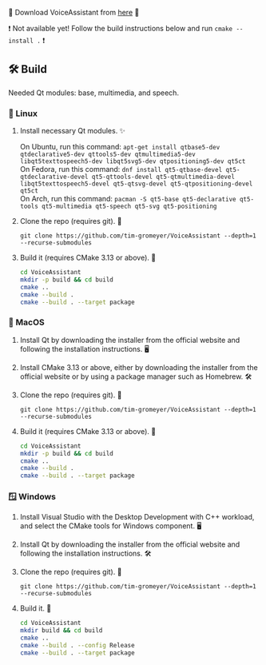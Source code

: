 
🔗 Download VoiceAssistant from [here](https://github.com/tim-gromeyer/VoiceAssistant/releases/latest) 🔗

❗️ Not available yet! Follow the build instructions below and run `cmake --install .` ❗️

## 🛠️ Build

Needed Qt modules: base, multimedia, and speech.

### 🐧 Linux

1. Install necessary Qt modules. ✨

   On Ubuntu, run this command: `apt-get install qtbase5-dev qtdeclarative5-dev qttools5-dev qtmultimedia5-dev libqt5texttospeech5-dev libqt5svg5-dev qtpositioning5-dev qt5ct`  
   On Fedora, run this command: `dnf install qt5-qtbase-devel qt5-qtdeclarative-devel qt5-qttools-devel qt5-qtmultimedia-devel libqt5texttospeech5-devel qt5-qtsvg-devel qt5-qtpositioning-devel qt5ct`  
   On Arch, run this command: `pacman -S qt5-base qt5-declarative qt5-tools qt5-multimedia qt5-speech qt5-svg qt5-positioning`

2. Clone the repo (requires git). 📂

   ```
   git clone https://github.com/tim-gromeyer/VoiceAssistant --depth=1 --recurse-submodules
   ```

3. Build it (requires CMake 3.13 or above). 🔨

   ```bash
   cd VoiceAssistant
   mkdir -p build && cd build
   cmake ..
   cmake --build .
   cmake --build . --target package
   ```

### 🍎 MacOS

1. Install Qt by downloading the installer from the official website and following the installation instructions. 🖥️

2. Install CMake 3.13 or above, either by downloading the installer from the official website or by using a package manager such as Homebrew. 🛠️

3. Clone the repo (requires git). 📂

   ```
   git clone https://github.com/tim-gromeyer/VoiceAssistant --depth=1 --recurse-submodules
   ```

4. Build it (requires CMake 3.13 or above). 🔨

   ```bash
   cd VoiceAssistant
   mkdir -p build && cd build
   cmake ..
   cmake --build .
   cmake --build . --target package
   ```

### 🪟 Windows

1. Install Visual Studio with the Desktop Development with C++ workload, and select the CMake tools for Windows component. 🖥️

2. Install Qt by downloading the installer from the official website and following the installation instructions. 🛠️

3. Clone the repo (requires git). 📂

   ```
   git clone https://github.com/tim-gromeyer/VoiceAssistant --depth=1 --recurse-submodules
   ```

4. Build it. 🔨

   ```bash
   cd VoiceAssistant
   mkdir build && cd build
   cmake ..
   cmake --build . --config Release
   cmake --build . --target package
   ```

